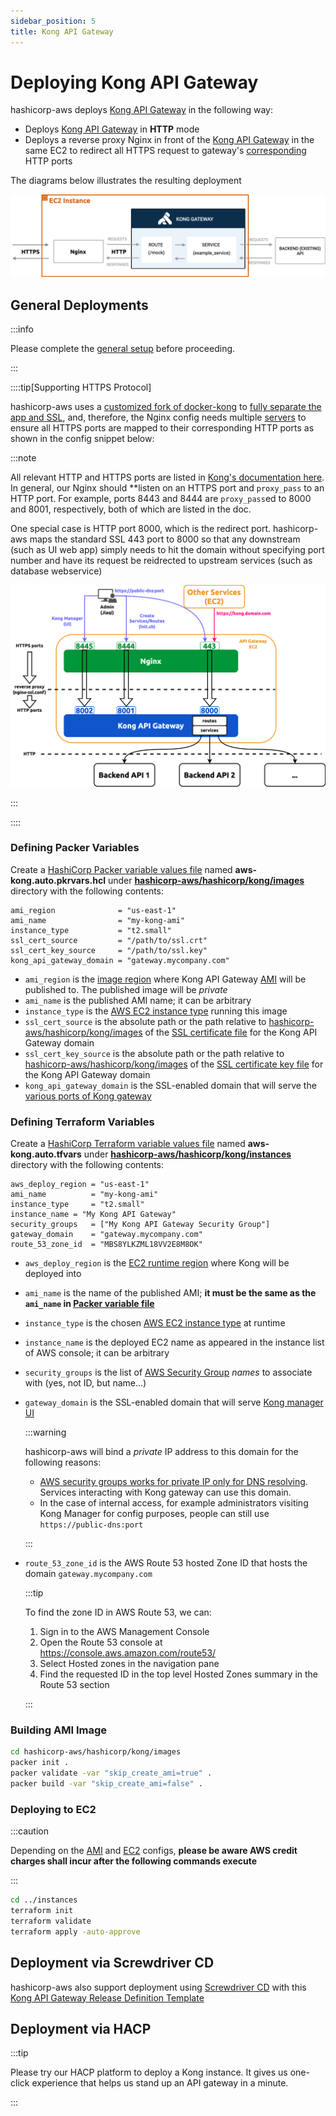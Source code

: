 ```yaml
---
sidebar_position: 5
title: Kong API Gateway
---
```


[//]: # (Copyright Jiaqi Liu)

[//]: # (Licensed under the Apache License, Version 2.0 &#40;the "License"&#41;;)
[//]: # (you may not use this file except in compliance with the License.)
[//]: # (You may obtain a copy of the License at)

[//]: # (    http://www.apache.org/licenses/LICENSE-2.0)

[//]: # (Unless required by applicable law or agreed to in writing, software)
[//]: # (distributed under the License is distributed on an "AS IS" BASIS,)
[//]: # (WITHOUT WARRANTIES OR CONDITIONS OF ANY KIND, either express or implied.)
[//]: # (See the License for the specific language governing permissions and)
[//]: # (limitations under the License.)

Deploying Kong API Gateway
==========================

hashicorp-aws deploys [Kong API Gateway] in the following way:

- Deploys [Kong API Gateway] in **HTTP** mode
- Deploys a reverse proxy Nginx in front of the [Kong API Gateway] in the same EC2 to redirect all HTTPS request to
  gateway's
  [corresponding](https://qubitpi.github.io/docs.konghq.com/gateway/latest/production/networking/default-ports/) HTTP
  ports

The diagrams below illustrates the resulting deployment

![Error loading kong-deployment-diagram.png](img/kong-deployment-diagram.png)

General Deployments
-------------------

:::info

Please complete the [general setup](setup#setup) before proceeding.

:::

::::tip[Supporting HTTPS Protocol]

hashicorp-aws uses a [customized fork of docker-kong](https://github.com/QubitPi/docker-kong) to
[fully separate the app and SSL](https://github.com/QubitPi/docker-kong/pull/1), and, therefore, the Nginx config needs
multiple [servers](https://www.nginx.com/resources/wiki/start/topics/examples/server_blocks/)
to ensure all HTTPS ports are mapped to their corresponding HTTP ports as shown in the config snippet below:

:::note

All relevant HTTP and HTTPS ports are listed in
[Kong's documentation here](https://qubitpi.github.io/docs.konghq.com/gateway/latest/production/networking/default-ports/).
In general, our Nginx should **listen on an HTTPS port and `proxy_pass` to an HTTP port. For example, ports 8443 and
8444 are `proxy_pass`ed to 8000 and 8001, respectively, both of which are listed in the doc.

One special case is HTTP port 8000, which is the redirect port. hashicorp-aws maps the standard SSL 443 port to 8000 so
that any downstream (such as UI web app) simply needs to hit the domain without specifying port number and have its
request be reidrected to upstream services (such as database webservice)

![Error loading kong-ports-diagram.png](img/kong-ports-diagram.png)

:::

::::

### Defining Packer Variables

Create a [HashiCorp Packer variable values file] named **aws-kong.auto.pkrvars.hcl** under
**[hashicorp-aws/hashicorp/kong/images]** directory with the following contents:

```hcl title="hashicorp-aws/hashicorp/kong/images/aws-kong.auto.pkrvars.hcl"
ami_region              = "us-east-1"
ami_name                = "my-kong-ami"
instance_type           = "t2.small"
ssl_cert_source         = "/path/to/ssl.crt"
ssl_cert_key_source     = "/path/to/ssl.key"
kong_api_gateway_domain = "gateway.mycompany.com"
```

- `ami_region` is the [image region][AWS regions] where Kong API Gateway [AMI][AWS AMI] will be published to. The
  published image will be _private_
- `ami_name` is the published AMI name; it can be arbitrary
- `instance_type` is the [AWS EC2 instance type] running this image
- `ssl_cert_source` is the absolute path or the path relative to [hashicorp-aws/hashicorp/kong/images] of
  the [SSL certificate file](setup#optional-setup-ssl) for the Kong API Gateway domain
- `ssl_cert_key_source` is the absolute path or the path relative to [hashicorp-aws/hashicorp/kong/images] of the
  [SSL certificate key file](setup#optional-setup-ssl) for the Kong API Gateway domain
- `kong_api_gateway_domain` is the SSL-enabled domain that will serve the
  [various ports of Kong gateway][Kong gateway - various ports]

### Defining Terraform Variables

Create a [HashiCorp Terraform variable values file] named **aws-kong.auto.tfvars** under
**[hashicorp-aws/hashicorp/kong/instances]** directory with the following contents:

```hcl title="hashicorp-aws/hashicorp/kong/instances/aws-kong.auto.tfvars"
aws_deploy_region = "us-east-1"
ami_name          = "my-kong-ami"
instance_type     = "t2.small"
instance_name = "My Kong API Gateway"
security_groups   = ["My Kong API Gateway Security Group"]
gateway_domain    = "gateway.mycompany.com"
route_53_zone_id  = "MBS8YLKZML18VV2E8M8OK"
```

- `aws_deploy_region` is the [EC2 runtime region][AWS regions] where Kong will be deployed into
- `ami_name` is the name of the published AMI; **it must be the same as the `ami_name` in
  [Packer variable file](#defining-packer-variables)**
- `instance_type` is the chosen [AWS EC2 instance type] at runtime
- `instance_name` is the deployed EC2 name as appeared in the instance list of AWS console; it can be arbitrary
- `security_groups` is the list of [AWS Security Group] _names_ to associate with (yes, not ID, but name...)
- `gateway_domain` is the SSL-enabled domain that will serve [Kong manager UI]

  :::warning

  hashicorp-aws will bind a _private_ IP address to this domain for the following reasons:

    - [AWS security groups works for private IP only for DNS resolving](https://serverfault.com/a/967483). Services
      interacting with Kong gateway can use this domain.
    - In the case of internal access, for example administrators visiting Kong Manager for config purposes, people can
      still use `https://public-dns:port`

  :::

- `route_53_zone_id` is the AWS Route 53 hosted Zone ID that hosts the domain `gateway.mycompany.com`

  :::tip

  To find the zone ID in AWS Route 53, we can:

  1. Sign in to the AWS Management Console
  2. Open the Route 53 console at https://console.aws.amazon.com/route53/
  3. Select Hosted zones in the navigation pane
  4. Find the requested ID in the top level Hosted Zones summary in the Route 53 section

  :::

### Building AMI Image

```bash
cd hashicorp-aws/hashicorp/kong/images
packer init .
packer validate -var "skip_create_ami=true" .
packer build -var "skip_create_ami=false" .
```

### Deploying to EC2

:::caution

Depending on the [AMI](#defining-packer-variables) and [EC2](#defining-terraform-variables) configs, **please be aware
AWS credit charges shall incur after the following commands execute**

:::

```bash
cd ../instances
terraform init
terraform validate
terraform apply -auto-approve
```

Deployment via Screwdriver CD
-----------------------------

hashicorp-aws also support deployment using [Screwdriver CD] with this [Kong API Gateway Release Definition Template]

Deployment via HACP
-------------------

:::tip

Please try our HACP platform to deploy a Kong instance. It gives us one-click experience that helps us stand up an API
gateway in a minute.

:::

[AWS AMI]: https://docs.aws.amazon.com/AWSEC2/latest/UserGuide/AMIs.html
[AWS EC2 instance type]: https://aws.amazon.com/ec2/instance-types/
[AWS regions]: https://docs.aws.amazon.com/AmazonRDS/latest/UserGuide/Concepts.RegionsAndAvailabilityZones.html#Concepts.RegionsAndAvailabilityZones.Availability
[AWS Security Group]: https://docs.aws.amazon.com/vpc/latest/userguide/vpc-security-groups.html

[hashicorp-aws/hashicorp/kong/images]: https://github.com/QubitPi/hashicorp-aws/tree/master/hashicorp/kong/images
[hashicorp-aws/hashicorp/kong/instances]: https://github.com/QubitPi/hashicorp-aws/tree/master/hashicorp/kong/instances
[HashiCorp Packer - Install]: https://qubitpi.github.io/hashicorp-packer/packer/install
[HashiCorp Packer variable values file]: https://qubitpi.github.io/hashicorp-packer/packer/guides/hcl/variables#from-a-file
[HashiCorp Terraform - Install]: https://qubitpi.github.io/hashicorp-terraform/terraform/install
[HashiCorp Terraform variable values file]: https://qubitpi.github.io/hashicorp-terraform/terraform/language/values/variables#variable-definitions-tfvars-files

[Kong API Gateway]: https://qubitpi.github.io/docs.konghq.com/gateway/latest/
[Kong API Gateway Release Definition Template]: https://github.com/QubitPi/kong-api-gateway-release-definition-template
[Kong manager UI]: https://qubitpi.github.io/docs.konghq.com/gateway/latest/kong-manager/
[Kong gateway - various ports]: https://qubitpi.github.io/docs.konghq.com/gateway/latest/production/networking/default-ports/

[Screwdriver CD]: https://qubitpi.github.io/screwdriver-cd-homepage/
